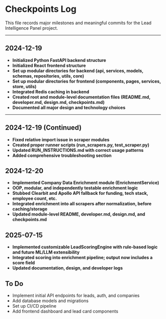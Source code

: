 # Checkpoints Log

This file records major milestones and meaningful commits for the Lead Intelligence Panel project.

---

## 2024-12-19
- **Initialized Python FastAPI backend structure**
- **Initialized React frontend structure**
- **Set up modular directories for backend (api, services, models, schemas, repositories, utils, core)**
- **Set up modular directories for frontend (components, pages, services, store, utils)**
- **Integrated Redis caching in backend**
- **Created root and module-level documentation files (README.md, developer.md, design.md, checkpoints.md)**
- **Documented all major design and technology choices**

---

## 2024-12-19 (Continued)
- **Fixed relative import issue in scraper modules**
- **Created proper runner scripts (run_scrapers.py, test_scraper.py)**
- **Updated RUN_INSTRUCTIONS.md with correct usage patterns**
- **Added comprehensive troubleshooting section**

## 2024-12-20
- **Implemented Company Data Enrichment module (EnrichmentService)**
- **OOP, modular, and independently testable enrichment logic**
- **Stubbed Clearbit and Apollo API fallback for funding, tech stack, employee count, etc.**
- **Integrated enrichment into all scrapers after normalization, before caching/storage**
- **Updated module-level README, developer.md, design.md, and checkpoints.md**

## 2025-07-15
- **Implemented customizable LeadScoringEngine with rule-based logic and future ML/LLM extensibility**
- **Integrated scoring into enrichment pipeline; output now includes a score field**
- **Updated documentation, design, and developer logs**

## To Do
- Implement initial API endpoints for leads, auth, and companies
- Add database models and migrations
- Set up CI/CD pipeline
- Add frontend dashboard and lead card components 
